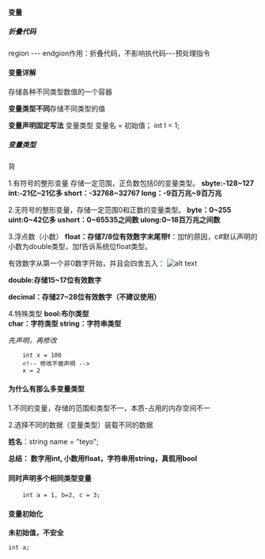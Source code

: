 #### 变量

##### 折叠代码

region --- endgion作用：折叠代码，不影响执代码---预处理指令

#### 变量详解

存储各种不同类型数值的一个容器

**变量类型不同**存储不同类型的值

**变量声明固定写法**
变量类型 变量名 = 初始值；
int I = 1;

##### 变量类型
背

1.有符号的整形变量 存储一定范围，正负数包括0的变量类型。
**sbyte:-128~127
int:-21亿~21亿多
short：-32768~32767
long：-9百万兆~9百万兆**

2.无符号的整形变量，存储一定范围0和正数的变量类型。
**byte：0~255
uint:0~42亿多
ushort：0~65535之间数
ulong:0~18百万兆之间数**

3.浮点数（小数）
**float：存储7/8位有效数字末尾带f**：加f的原因，c#默认声明的小数为double类型，加f告诉系统位float类型。

有效数字从第一个非0数字开始，并且会四舍五入：
![alt text](image-5.png)

**double:存储15~17位有效数字**

**decimal：存储27~28位有效数字（不建议使用）**

4.特殊类型
**bool:布尔类型  
char：字符类型
string：字符串类型**

*先声明，再修改*
```
    int x = 100
    <!-- 修改不做声明 -->
    x = 2
```

#### 为什么有那么多变量类型

1.不同的变量，存储的范围和类型不一，本质-占用的内存空间不一

2.选择不同的数据（变量类型）装载不同的数据

**姓名**：string name = "teyo";

**总结： 数字用int, 小数用float，字符串用string，真假用bool**

#### 同时声明多个相同类型变量

```
    int a = 1, b=2, c = 3;

```

#### 变量初始化
**未初始值，不安全**

```
int a;
```

